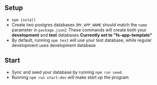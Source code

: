 ## Setup

- `npm install`
- Create two postgres databases (`MY_APP_NAME` should match the `name`
  parameter in `package.json`): These commands will create both your **development** and **test** databases **Currently set to "fs-app-template"**
- By default, running `npm test` will use your test database, while
  regular development uses development database

## Start

- Sync and seed your database by running `npm run seed`.
- Running `npm run start:dev` will make start up the program
